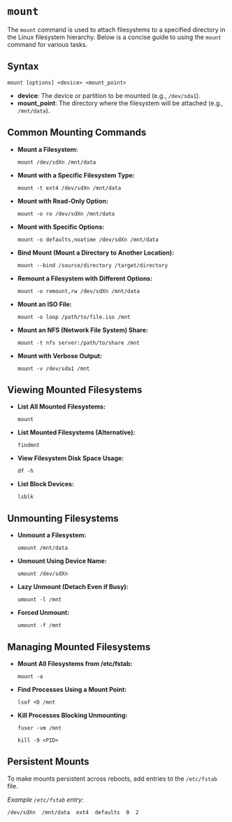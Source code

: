 # `mount`

The `mount` command is used to attach filesystems to a specified directory in the Linux filesystem hierarchy. Below is a concise guide to using the `mount` command for various tasks.



## Syntax

```
mount [options] <device> <mount_point>
```
- **device**: The device or partition to be mounted (e.g., `/dev/sda1`).
- **mount_point**: The directory where the filesystem will be attached (e.g., `/mnt/data`).


## Common Mounting Commands

- **Mount a Filesystem:**
  ```
  mount /dev/sdXn /mnt/data
  ```

- **Mount with a Specific Filesystem Type:**
  ```
  mount -t ext4 /dev/sdXn /mnt/data
  ```

- **Mount with Read-Only Option:**
  ```
  mount -o ro /dev/sdXn /mnt/data
  ```

- **Mount with Specific Options:**
  ```
  mount -o defaults,noatime /dev/sdXn /mnt/data
  ```

- **Bind Mount (Mount a Directory to Another Location):**
  ```
  mount --bind /source/directory /target/directory
  ```

- **Remount a Filesystem with Different Options:**
  ```
  mount -o remount,rw /dev/sdXn /mnt/data
  ```

- **Mount an ISO File:**
  ```
  mount -o loop /path/to/file.iso /mnt
  ```

- **Mount an NFS (Network File System) Share:**
  ```
  mount -t nfs server:/path/to/share /mnt
  ```

- **Mount with Verbose Output:**
  ```
  mount -v /dev/sda1 /mnt
  ```


## Viewing Mounted Filesystems

- **List All Mounted Filesystems:**
  ```
  mount
  ```

- **List Mounted Filesystems (Alternative):**
  ```
  findmnt
  ```

- **View Filesystem Disk Space Usage:**
  ```
  df -h
  ```

- **List Block Devices:**
  ```
  lsblk
  ```


## Unmounting Filesystems

- **Unmount a Filesystem:**
  ```
  umount /mnt/data
  ```

- **Unmount Using Device Name:**
  ```
  umount /dev/sdXn
  ```

- **Lazy Unmount (Detach Even if Busy):**
  ```
  umount -l /mnt
  ```

- **Forced Unmount:**
  ```
  umount -f /mnt
  ```



## Managing Mounted Filesystems

- **Mount All Filesystems from /etc/fstab:**
  ```
  mount -a
  ```

- **Find Processes Using a Mount Point:**
  ```
  lsof +D /mnt
  ```

- **Kill Processes Blocking Unmounting:**
  ```
  fuser -vm /mnt
  ```
  ```
  kill -9 <PID>
  ```


## Persistent Mounts

To make mounts persistent across reboots, add entries to the `/etc/fstab` file.

*Example `/etc/fstab` entry:*
```
/dev/sdXn  /mnt/data  ext4  defaults  0  2
```

